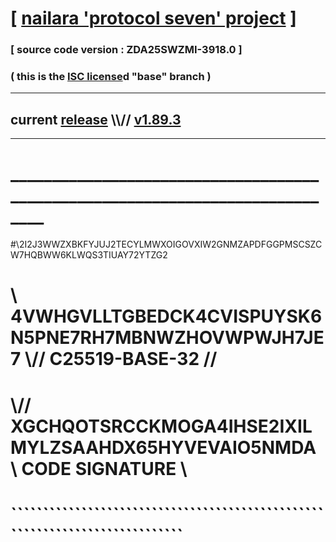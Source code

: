 
# [ [nailara 'protocol seven' project](http://nailara.network/) ]

### [ source code version : ZDA25SWZMI-3918.0 ]

### ( this is the [ISC license](license)d "base" branch )
---
## current [release](https://github.com/nailara-technologies/protocol-7/releases) \\\\// [v1.89.3](https://github.com/nailara-technologies/protocol-7/releases/tag/v1.89.3)
---
# ______________________________________________________________________________
#\\2I2J3WWZXBKFYJUJ2TECYLMWXOIGOVXIW2GNMZAPDFGGPMSCSZCW7HQBWW6KLWQS3TIUAY72YTZG2
# \\ 4VWHGVLLTGBEDCK4CVISPUYSK6N5PNE7RH7MBNWZHOVWPWJH7JE7 \\// C25519-BASE-32 //
#  \\// XGCHQOTSRCCKMOGA4IHSE2IXILMYLZSAAHDX65HYVEVAIO5NMDA \\ CODE SIGNATURE \\
#   ````````````````````````````````````````````````````````````````````````````
